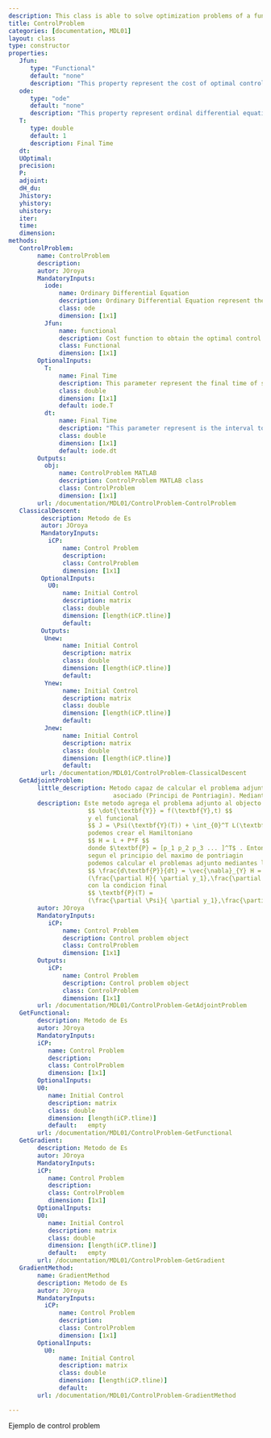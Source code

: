 ```yaml
---
description: This class is able to solve optimization problems of a function restricted to an ordinary differential equation. This scheme is used to solve optimal control problems in which the functional derivative is calculated. <strong>ControlProblem</strong> class has methods that help us find optimal control as well as obtaining the attached problem and it's derivative form, in both symbolic and numerical versions.
title: ControlProblem
categories: [documentation, MDL01]
layout: class
type: constructor
properties:
   Jfun: 
      type: "Functional"
      default: "none"
      description: "This property represent the cost of optimal control"
   ode: 
      type: "ode"
      default: "none"
      description: "This property represent ordinal differential equation"
   T: 
      type: double
      default: 1
      description: Final Time
   dt: 
   UOptimal: 
   precision: 
   P: 
   adjoint: 
   dH_du: 
   Jhistory: 
   yhistory: 
   uhistory: 
   iter: 
   time: 
   dimension: 
methods:
   ControlProblem:
        name: ControlProblem
        description: 
        autor: JOroya
        MandatoryInputs:   
          iode: 
              name: Ordinary Differential Equation 
              description: Ordinary Differential Equation represent the constrain to minimization the functional 
              class: ode
              dimension: [1x1]
          Jfun: 
              name: functional
              description: Cost function to obtain the optimal control 
              class: Functional
              dimension: [1x1]        
        OptionalInputs:
          T:
              name: Final Time 
              description: This parameter represent the final time of simulation.  
              class: double
              dimension: [1x1]
              default: iode.T 
          dt:
              name: Final Time 
              description: "This parameter represent is the interval to interpolate the control u and state y to obtain the functional J and the gradient dH/du"
              class: double
              dimension: [1x1]
              default: iode.dt         
        Outputs:
          obj:
              name: ControlProblem MATLAB
              description: ControlProblem MATLAB class
              class: ControlProblem
              dimension: [1x1]
        url: /documentation/MDL01/ControlProblem-ControlProblem
   ClassicalDescent:
         description: Metodo de Es
         autor: JOroya
         MandatoryInputs:   
           iCP: 
               name: Control Problem
               description: 
               class: ControlProblem
               dimension: [1x1]
         OptionalInputs:
           U0:
               name: Initial Control 
               description: matrix 
               class: double
               dimension: [length(iCP.tline)]
               default:
         Outputs:
          Unew:
               name: Initial Control 
               description: matrix 
               class: double
               dimension: [length(iCP.tline)]
               default:
          Ynew:
               name: Initial Control 
               description: matrix 
               class: double
               dimension: [length(iCP.tline)]
               default:
          Jnew:
               name: Initial Control 
               description: matrix 
               class: double
               dimension: [length(iCP.tline)]
               default: 
         url: /documentation/MDL01/ControlProblem-ClassicalDescent
   GetAdjointProblem:
        little_description: Metodo capaz de calcular el problema adjunto de la ecuacion diferencial atravez del hamiltoniano
                             asociado (Principi de Pontriagin). Mediante la formula $ \frac{d\textbf{P}}{dt} = \vec{\nabla}_{Y} H $
        description: Este metodo agrega el problema adjunto al objecto ControlProblem, dado que tenemos 
                      $$ \dot{\textbf{Y}} = f(\textbf{Y},t) $$ 
                      y el funcional 
                      $$ J = \Psi(\textbf{Y}(T)) + \int_{0}^T L(\textbf{Y},U,t)dt $$ 
                      podemos crear el Hamiltoniano 
                      $$ H = L + P*F $$
                      donde $\textbf{P} = [p_1 p_2 p_3 ... ]^T$ . Entonces 
                      segun el principio del maximo de pontriagin 
                      podemos calcular el problemas adjunto mediantes las formulas 
                      $$ \frac{d\textbf{P}}{dt} = \vec{\nabla}_{Y} H = 
                      (\frac{\partial H}{ \partial y_1},\frac{\partial H}{ \partial y_2},...)$$
                      con la condicion final 
                      $$ \textbf{P}(T) = 
                      (\frac{\partial \Psi}{ \partial y_1},\frac{\partial \Psi}{ \partial y_2},...)$$
        autor: JOroya
        MandatoryInputs:   
           iCP: 
               name: Control Problem
               description: Control problem object
               class: ControlProblem
               dimension: [1x1]
        Outputs:
           iCP: 
               name: Control Problem
               description: Control problem object
               class: ControlProblem
               dimension: [1x1]
        url: /documentation/MDL01/ControlProblem-GetAdjointProblem
   GetFunctional:
        description: Metodo de Es
        autor: JOroya
        MandatoryInputs:   
        iCP: 
           name: Control Problem
           description: 
           class: ControlProblem
           dimension: [1x1]
        OptionalInputs:
        U0:
           name: Initial Control 
           description: matrix 
           class: double
           dimension: [length(iCP.tline)]
           default:   empty
        url: /documentation/MDL01/ControlProblem-GetFunctional
   GetGradient:
        description: Metodo de Es
        autor: JOroya
        MandatoryInputs:   
        iCP: 
           name: Control Problem
           description: 
           class: ControlProblem
           dimension: [1x1]
        OptionalInputs:
        U0:
           name: Initial Control 
           description: matrix 
           class: double
           dimension: [length(iCP.tline)]
           default:   empty
        url: /documentation/MDL01/ControlProblem-GetGradient
   GradientMethod:
        name: GradientMethod
        description: Metodo de Es
        autor: JOroya
        MandatoryInputs:   
          iCP: 
              name: Control Problem
              description: 
              class: ControlProblem
              dimension: [1x1]
        OptionalInputs:
          U0:
              name: Initial Control 
              description: matrix 
              class: double
              dimension: [length(iCP.tline)]
              default:
        url: /documentation/MDL01/ControlProblem-GradientMethod

---
```


Ejemplo de control problem

